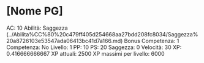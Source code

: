 # [Nome PG]

AC: 10
Abilità: Saggezza (../Abilita%CC%80%20c479ff405d254668aa27bdd208fc8034/Saggezza%20a8726103e53547ada06413bc41d7a166.md)
Bonus Competenza: 1
Competenza: No
Livello: 1
PP: 10
PS: 20
Saggezza: 0
Velocità: 30
XP: 0.416666666667
XP attuali: 2500
XP massimi per livello: 6000